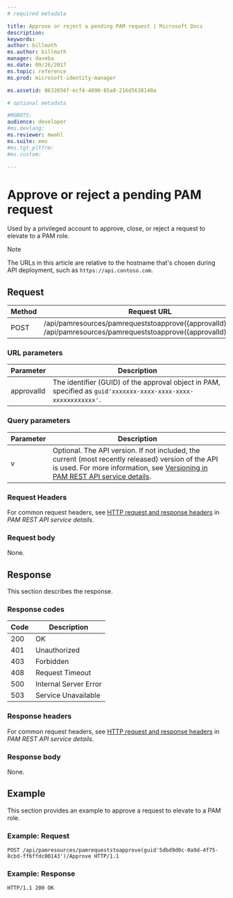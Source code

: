 ```yaml
---
# required metadata

title: Approve or reject a pending PAM request | Microsoft Docs
description:
keywords:
author: billmath
ms.author: billmath
manager: daveba
ms.date: 09/26/2017
ms.topic: reference
ms.prod: microsoft-identity-manager

ms.assetid: 0632656f-ecf4-4090-85a8-216d5638140a

# optional metadata

#ROBOTS:
audience: developer
#ms.devlang:
ms.reviewer: mwahl
ms.suite: ems
#ms.tgt_pltfrm:
#ms.custom:

---
```


# Approve or reject a pending PAM request
Used by a privileged account to approve, close, or reject a request to elevate to a PAM role.

>[!NOTE]
>The URLs in this article are relative to the hostname that's chosen during API deployment, such as `https://api.contoso.com`.

## Request

Method  |Request URL  
---------|---------
POST     |/api/pamresources/pamrequeststoapprove({approvalId)/Approve <br/>/api/pamresources/pamrequeststoapprove({approvalId)/Reject

### URL parameters

Parameter | Description
----------|-----------
approvalId | The identifier (GUID) of the approval object in PAM, specified as `guid'xxxxxxx-xxxx-xxxx-xxxx-xxxxxxxxxxxx'`.

### Query parameters

Parameter | Description
----------|--------------
v | Optional. The API version. If not included, the current (most recently released) version of the API is used. For more information, see [Versioning in PAM REST API service details](privileged-access-management-rest-api-service-details.md#versioning).


### Request Headers
For common request headers, see [HTTP request and response headers](privileged-access-management-rest-api-service-details.md#http-request-and-response-headers) in *PAM REST API service details*.

### Request body
None.

## Response
This section describes the response.

### Response codes

Code  |Description  
---------|---------
200 | OK
401 | Unauthorized
403 | Forbidden
408 | Request Timeout   
500 | Internal Server Error
503 | Service Unavailable

### Response headers
For common request headers, see [HTTP request and response headers](privileged-access-management-rest-api-service-details.md#http-request-and-response-headers) in *PAM REST API service details*.

### Response body
None.

## Example
This section provides an example to approve a request to elevate to a PAM role.

### Example: Request

```
POST /api/pamresources/pamrequeststoapprove(guid'5dbd9d0c-0a9d-4f75-8cbd-ff6ffdc00143')/Approve HTTP/1.1
```

### Example: Response

```
HTTP/1.1 200 OK
```       
